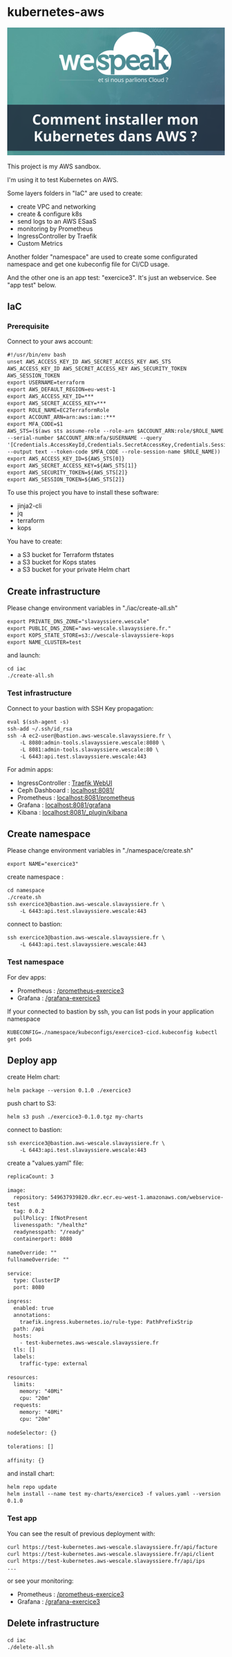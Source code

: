 # kubernetes-aws

![WeSpeakCloud](img/we-speak-cloud.png)

This project is my AWS sandbox.

I'm using it to test Kubernetes on AWS.

Some layers folders in "IaC" are used to create:

- create VPC and networking
- create & configure k8s
- send logs to an AWS ESaaS
- monitoring by Prometheus
- IngressController by Traefik
- Custom Metrics

Another folder "namespace" are used to create some configurated namespace and get one kubeconfig file for CI/CD usage.

And the other one is an app test: "exercice3". It's just an webservice. See "app test" below.

## IaC

### Prerequisite

Connect to your aws account:

```language-bash
#!/usr/bin/env bash
unset AWS_ACCESS_KEY_ID AWS_SECRET_ACCESS_KEY AWS_STS AWS_ACCESS_KEY_ID AWS_SECRET_ACCESS_KEY AWS_SECURITY_TOKEN AWS_SESSION_TOKEN
export USERNAME=terraform
export AWS_DEFAULT_REGION=eu-west-1
export AWS_ACCESS_KEY_ID=***
export AWS_SECRET_ACCESS_KEY=***
export ROLE_NAME=EC2TerraformRole
export ACCOUNT_ARN=arn:aws:iam::***
export MFA_CODE=$1
AWS_STS=($(aws sts assume-role --role-arn $ACCOUNT_ARN:role/$ROLE_NAME --serial-number $ACCOUNT_ARN:mfa/$USERNAME --query '[Credentials.AccessKeyId,Credentials.SecretAccessKey,Credentials.SessionToken,Credentials.Expiration]' --output text --token-code $MFA_CODE --role-session-name $ROLE_NAME))
export AWS_ACCESS_KEY_ID=${AWS_STS[0]}
export AWS_SECRET_ACCESS_KEY=${AWS_STS[1]}
export AWS_SECURITY_TOKEN=${AWS_STS[2]}
export AWS_SESSION_TOKEN=${AWS_STS[2]}
```

To use this project you have to install these software:

- jinja2-cli
- jq
- terraform
- kops

You have to create:

- a S3 bucket for Terraform tfstates
- a S3 bucket for Kops states
- a S3 bucket for your private Helm chart

## Create infrastructure

Please change environment variables in "./iac/create-all.sh"

```language-yaml
export PRIVATE_DNS_ZONE="slavayssiere.wescale"
export PUBLIC_DNS_ZONE="aws-wescale.slavayssiere.fr."
export KOPS_STATE_STORE=s3://wescale-slavayssiere-kops
export NAME_CLUSTER=test
```

and launch:

```language-bash
cd iac
./create-all.sh
```

### Test infrastructure

Connect to your bastion with SSH Key propagation:

```language-bash
eval $(ssh-agent -s)
ssh-add ~/.ssh/id_rsa
ssh -A ec2-user@bastion.aws-wescale.slavayssiere.fr \
    -L 8080:admin-tools.slavayssiere.wescale:8080 \
    -L 8081:admin-tools.slavayssiere.wescale:80 \
    -L 6443:api.test.slavayssiere.wescale:443
```

For admin apps:

- IngressController : [Traefik WebUI](http://localhost:8080)
- Ceph Dashboard : [localhost:8081/](http://localhost:8081/)
- Prometheus : [localhost:8081/prometheus](http://localhost:8081/prometheus)
- Grafana : [localhost:8081/grafana](http://localhost:8081/grafana)
- Kibana : [localhost:8081/_plugin/kibana](http://localhost:8081/_plugin/kibana)

## Create namespace

Please change environment variables in "./namespace/create.sh"

```language-yaml
export NAME="exercice3"
```

create namespace :

```language-bash
cd namespace
./create.sh
ssh exercice3@bastion.aws-wescale.slavayssiere.fr \
    -L 6443:api.test.slavayssiere.wescale:443
```

connect to bastion:

```language-bash
ssh exercice3@bastion.aws-wescale.slavayssiere.fr \
    -L 6443:api.test.slavayssiere.wescale:443
```

### Test namespace

For dev apps:

- Prometheus : [/prometheus-exercice3](https://test-kubernetes.aws-wescale.slavayssiere.fr/prometheus-exercice3)
- Grafana : [/grafana-exercice3](https://test-kubernetes.aws-wescale.slavayssiere.fr/grafana-exercice3)

If your connected to bastion by ssh, you can list pods in your application namespace

```language-bash
KUBECONFIG=./namespace/kubeconfigs/exercice3-cicd.kubeconfig kubectl get pods
```

## Deploy app

create Helm chart:

```language-bash
helm package --version 0.1.0 ./exercice3
```

push chart to S3:

```language-bash
helm s3 push ./exercice3-0.1.0.tgz my-charts
```

connect to bastion:

```language-bash
ssh exercice3@bastion.aws-wescale.slavayssiere.fr \
    -L 6443:api.test.slavayssiere.wescale:443
```

create a "values.yaml" file:

```language-yaml
replicaCount: 3

image:
  repository: 549637939820.dkr.ecr.eu-west-1.amazonaws.com/webservice-test
  tag: 0.0.2
  pullPolicy: IfNotPresent
  livenesspath: "/healthz"
  readynesspath: "/ready"
  containerport: 8080

nameOverride: ""
fullnameOverride: ""

service:
  type: ClusterIP
  port: 8080

ingress:
  enabled: true
  annotations:
    traefik.ingress.kubernetes.io/rule-type: PathPrefixStrip
  path: /api
  hosts:
    - test-kubernetes.aws-wescale.slavayssiere.fr
  tls: []
  labels:
    traffic-type: external

resources:
  limits:
    memory: "40Mi"
    cpu: "20m"
  requests:
    memory: "40Mi"
    cpu: "20m"

nodeSelector: {}

tolerations: []

affinity: {}
```

and install chart:

```language-bash
helm repo update
helm install --name test my-charts/exercice3 -f values.yaml --version 0.1.0
```

### Test app

You can see the result of previous deployment with:

```language-bash
curl https://test-kubernetes.aws-wescale.slavayssiere.fr/api/facture
curl https://test-kubernetes.aws-wescale.slavayssiere.fr/api/client
curl https://test-kubernetes.aws-wescale.slavayssiere.fr/api/ips
...
```

or see your monitoring:

- Prometheus : [/prometheus-exercice3](https://test-kubernetes.aws-wescale.slavayssiere.fr/prometheus-exercice3)
- Grafana : [/grafana-exercice3](https://test-kubernetes.aws-wescale.slavayssiere.fr/grafana-exercice3)

## Delete infrastructure

```language-bash
cd iac
./delete-all.sh
```
